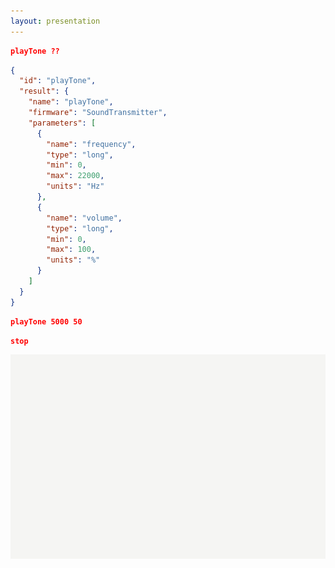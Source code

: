 ```yaml
---
layout: presentation
---
```


```json
playTone ??
```

```json
{
  "id": "playTone",
  "result": {
    "name": "playTone",
    "firmware": "SoundTransmitter",
    "parameters": [
      {
        "name": "frequency",
        "type": "long",
        "min": 0,
        "max": 22000,
        "units": "Hz"
      },
      {
        "name": "volume",
        "type": "long",
        "min": 0,
        "max": 100,
        "units": "%"
      }
    ]
  }
}
```

```json
playTone 5000 50
```

```json
stop
```

[![](assets/img/white.png)](trigger-tone)
